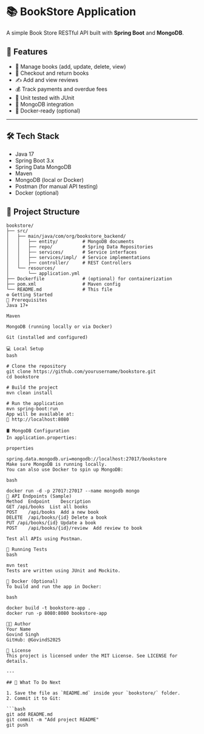 

# 📚 BookStore Application

A simple Book Store RESTful API built with **Spring Boot** and **MongoDB**.


## 🚀 Features

- 📘 Manage books (add, update, delete, view)
- 🧾 Checkout and return books
- ✍️ Add and view reviews
- 💰 Track payments and overdue fees
- 🧪 Unit tested with JUnit
- 🔐 MongoDB integration
- 🐳 Docker-ready (optional)

---

## 🛠️ Tech Stack

- Java 17
- Spring Boot 3.x
- Spring Data MongoDB
- Maven
- MongoDB (local or Docker)
- Postman (for manual API testing)
- Docker (optional)

## 📂 Project Structure

```plaintext
bookstore/
├── src/
│   ├── main/java/com/org/bookstore_backend/
│   │   ├── entity/         # MongoDB documents
│   │   ├── repo/           # Spring Data Repositories
│   │   ├── services/       # Service interfaces
│   │   ├── services/impl/  # Service implementations
│   │   ├── controller/     # REST Controllers
│   └── resources/
│       └── application.yml
├── Dockerfile              # (optional) for containerization
├── pom.xml                 # Maven config
└── README.md               # This file
⚙️ Getting Started
🔧 Prerequisites
Java 17+

Maven

MongoDB (running locally or via Docker)

Git (installed and configured)

💻 Local Setup
bash

# Clone the repository
git clone https://github.com/yourusername/bookstore.git
cd bookstore

# Build the project
mvn clean install

# Run the application
mvn spring-boot:run
App will be available at:
📍 http://localhost:8080

🛢️ MongoDB Configuration
In application.properties:

properties

spring.data.mongodb.uri=mongodb://localhost:27017/bookstore
Make sure MongoDB is running locally.
You can also use Docker to spin up MongoDB:

bash

docker run -d -p 27017:27017 --name mongodb mongo
🔌 API Endpoints (Sample)
Method	Endpoint	Description
GET	/api/books	List all books
POST	/api/books	Add a new book
DELETE	/api/books/{id}	Delete a book
PUT	/api/books/{id}	Update a book
POST	/api/books/{id}/review	Add review to book

Test all APIs using Postman.

🧪 Running Tests
bash

mvn test
Tests are written using JUnit and Mockito.

🐳 Docker (Optional)
To build and run the app in Docker:

bash

docker build -t bookstore-app .
docker run -p 8080:8080 bookstore-app

👨‍💻 Author
Your Name
Govind Singh
GitHub: @GovindS2025

📜 License
This project is licensed under the MIT License. See LICENSE for details.

---

## 📌 What To Do Next

1. Save the file as `README.md` inside your `bookstore/` folder.
2. Commit it to Git:

```bash
git add README.md
git commit -m "Add project README"
git push
